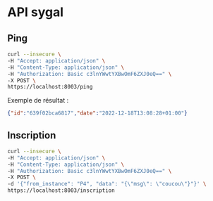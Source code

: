 API sygal
=========

Ping
----

```bash
curl --insecure \
-H "Accept: application/json" \
-H "Content-Type: application/json" \
-H "Authorization: Basic c3lnYWwtYXBwOmF6ZXJ0eQ==" \
-X POST \
https://localhost:8003/ping
```

Exemple de résultat :

```json
{"id":"639f02bca6817","date":"2022-12-18T13:08:28+01:00"}
```

Inscription
-----------

```bash
curl --insecure \
-H "Accept: application/json" \
-H "Content-Type: application/json" \
-H "Authorization: Basic c3lnYWwtYXBwOmF6ZXJ0eQ==" \
-X POST \
-d '{"from_instance": "P4", "data": "{\"msg\": \"coucou\"}"}' \
https://localhost:8003/inscription
```

